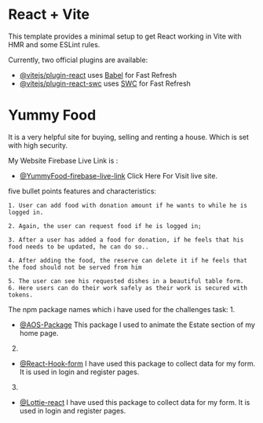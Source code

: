 # React + Vite

This template provides a minimal setup to get React working in Vite with HMR and some ESLint rules.

Currently, two official plugins are available:

- [@vitejs/plugin-react](https://github.com/vitejs/vite-plugin-react/blob/main/packages/plugin-react/README.md) uses [Babel](https://babeljs.io/) for Fast Refresh
- [@vitejs/plugin-react-swc](https://github.com/vitejs/vite-plugin-react-swc) uses [SWC](https://swc.rs/) for Fast Refresh





<!-- Information i added -->

# Yummy Food
It is a very helpful site for buying, selling and renting a house. Which is set with high security.

My Website Firebase Live Link is : 
- [@YummyFood-firebase-live-link](https://yummy-food-f714c.web.app) Click Here For Visit live site.



five bullet points features and characteristics:
    
    1. User can add food with donation amount if he wants to while he is logged in.

    2. Again, the user can request food if he is logged in;

    3. After a user has added a food for donation, if he feels that his food needs to be updated, he can do so..

    4. After adding the food, the reserve can delete it if he feels that the food should not be served from him

    5. The user can see his requested dishes in a beautiful table form.
    6. Here users can do their work safely as their work is secured with tokens.





The npm package names which i have used for the challenges task:
1.
- [@AOS-Package](https://www.npmjs.com/package/aos) This package I used to animate the Estate section of my home page.
2.
- [@React-Hook-form](https://react-hook-form.com/) I have used this package to collect data for my form. It is used in login and register pages.
3.
- [@Lottie-react](https://react-hook-form.com/) I have used this package to collect data for my form. It is used in login and register pages.
